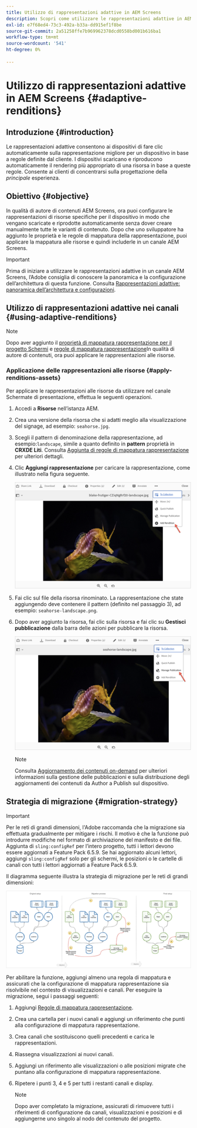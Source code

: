 ```yaml
---
title: Utilizzo di rappresentazioni adattive in AEM Screens
description: Scopri come utilizzare le rappresentazioni adattive in AEM Screens.
exl-id: e7f68ed4-73c3-492a-b33a-dd915ef1f8be
source-git-commit: 2a51258ffe7b969962378dcd0558bd001b616ba1
workflow-type: tm+mt
source-wordcount: '541'
ht-degree: 0%

---
```


# Utilizzo di rappresentazioni adattive in AEM Screens {#adaptive-renditions}

## Introduzione {#introduction}

Le rappresentazioni adattive consentono ai dispositivi di fare clic automaticamente sulla rappresentazione migliore per un dispositivo in base a regole definite dal cliente. I dispositivi scaricano e riproducono automaticamente il rendering più appropriato di una risorsa in base a queste regole. Consente ai clienti di concentrarsi sulla progettazione della *principale* esperienza.

## Obiettivo {#objective}

In qualità di autore di contenuti AEM Screens, ora puoi configurare le rappresentazioni di risorse specifiche per il dispositivo in modo che vengano scaricate e riprodotte automaticamente senza dover creare manualmente tutte le varianti di contenuto.
Dopo che uno sviluppatore ha aggiunto le proprietà e le regole di mappatura della rappresentazione, puoi applicare la mappatura alle risorse e quindi includerle in un canale AEM Screens.

>[!IMPORTANT]
>Prima di iniziare a utilizzare le rappresentazioni adattive in un canale AEM Screens, l’Adobe consiglia di conoscere la panoramica e la configurazione dell’architettura di questa funzione. Consulta [Rappresentazioni adattive: panoramica dell’architettura e configurazioni](/help/user-guide/adaptive-renditions.md).

## Utilizzo di rappresentazioni adattive nei canali {#using-adaptive-renditions}

>[!NOTE]
>Dopo aver aggiunto il [proprietà di mappatura rappresentazione per il progetto Schermi](/help/user-guide/adaptive-renditions.md#rendition-mapping-new) e [regole di mappatura rappresentazione](/help/user-guide/adaptive-renditions.md#add-rendition-mapping-rules)In qualità di autore di contenuti, ora puoi applicare le rappresentazioni alle risorse.

### Applicazione delle rappresentazioni alle risorse {#apply-renditions-assets}

Per applicare le rappresentazioni alle risorse da utilizzare nel canale Schermate di presentazione, effettua le seguenti operazioni.

1. Accedi a **Risorse** nell’istanza AEM.
1. Crea una versione della risorsa che si adatti meglio alla visualizzazione del signage, ad esempio: `seahorse.jpg`.
1. Scegli il pattern di denominazione della rappresentazione, ad esempio:`landscape`, simile a quanto definito in **pattern** proprietà in **CRXDE Liti**. Consulta [Aggiunta di regole di mappatura rappresentazione](/help/user-guide/adaptive-renditions.md#add-rendition-mapping-rules) per ulteriori dettagli.
1. Clic **Aggiungi rappresentazione** per caricare la rappresentazione, come illustrato nella figura seguente.

   ![immagine](/help/user-guide/assets/adaptive-renditions/manage-pub-asset2.png)

1. Fai clic sul file della risorsa rinominato. La rappresentazione che state aggiungendo deve contenere il pattern (definito nel passaggio 3), ad esempio: `seahorse-landscape.png`.
1. Dopo aver aggiunto la risorsa, fai clic sulla risorsa e fai clic su **Gestisci pubblicazione** dalla barra delle azioni per pubblicare la risorsa.

   ![immagine](/help/user-guide/assets/adaptive-renditions/manage-pub-asset1.png)

   >[!NOTE]
   >Consulta [Aggiornamento dei contenuti on-demand](https://experienceleague.adobe.com/en/docs/experience-manager-screens/user-guide/authoring/content-updates/on-demand-content) per ulteriori informazioni sulla gestione delle pubblicazioni e sulla distribuzione degli aggiornamenti dei contenuti da Author a Publish sul dispositivo.

## Strategia di migrazione {#migration-strategy}

>[!IMPORTANT]
>Per le reti di grandi dimensioni, l&#39;Adobe raccomanda che la migrazione sia effettuata gradualmente per mitigare i rischi. Il motivo è che la funzione può introdurre modifiche nel formato di archiviazione del manifesto e dei file. Aggiunta di `sling:configRef` per l’intero progetto, tutti i lettori devono essere aggiornati a Feature Pack 6.5.9. Se hai aggiornato alcuni lettori, aggiungi `sling:configRef` solo per gli schermi, le posizioni o le cartelle di canali con tutti i lettori aggiornati a Feature Pack 6.5.9.

Il diagramma seguente illustra la strategia di migrazione per le reti di grandi dimensioni:

![immagine](/help/user-guide/assets/adaptive-renditions/migration-strategy1.png)

Per abilitare la funzione, aggiungi almeno una regola di mappatura e assicurati che la configurazione di mappatura rappresentazione sia risolvibile nel contesto di visualizzazioni e canali. Per eseguire la migrazione, segui i passaggi seguenti:

1. Aggiungi [Regole di mappatura rappresentazione](/help/user-guide/adaptive-renditions.md).
1. Crea una cartella per i nuovi canali e aggiungi un riferimento che punti alla configurazione di mappatura rappresentazione.
1. Crea canali che sostituiscono quelli precedenti e carica le rappresentazioni.
1. Riassegna visualizzazioni ai nuovi canali.
1. Aggiungi un riferimento alle visualizzazioni o alle posizioni migrate che puntano alla configurazione di mappatura rappresentazione.
1. Ripetere i punti 3, 4 e 5 per tutti i restanti canali e display.

   >[!NOTE]
   >Dopo aver completato la migrazione, assicurati di rimuovere tutti i riferimenti di configurazione da canali, visualizzazioni e posizioni e di aggiungerne uno singolo al nodo del contenuto del progetto.
